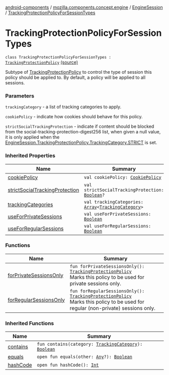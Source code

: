 [android-components](../../../index.md) / [mozilla.components.concept.engine](../../index.md) / [EngineSession](../index.md) / [TrackingProtectionPolicyForSessionTypes](./index.md)

# TrackingProtectionPolicyForSessionTypes

`class TrackingProtectionPolicyForSessionTypes : `[`TrackingProtectionPolicy`](../-tracking-protection-policy/index.md) [(source)](https://github.com/mozilla-mobile/android-components/blob/master/components/concept/engine/src/main/java/mozilla/components/concept/engine/EngineSession.kt#L308)

Subtype of [TrackingProtectionPolicy](../-tracking-protection-policy/index.md) to control the type of session this policy
should be applied to. By default, a policy will be applied to all sessions.

### Parameters

`trackingCategory` - a list of tracking categories to apply.

`cookiePolicy` - indicate how cookies should behave for this policy.

`strictSocialTrackingProtection` - indicate  if content should be blocked from the
social-tracking-protection-digest256 list, when given a null value,
it is only applied when the [EngineSession.TrackingProtectionPolicy.TrackingCategory.STRICT](../-tracking-protection-policy/-tracking-category/-s-t-r-i-c-t.md)
is set.

### Inherited Properties

| Name | Summary |
|---|---|
| [cookiePolicy](../-tracking-protection-policy/cookie-policy.md) | `val cookiePolicy: `[`CookiePolicy`](../-tracking-protection-policy/-cookie-policy/index.md) |
| [strictSocialTrackingProtection](../-tracking-protection-policy/strict-social-tracking-protection.md) | `val strictSocialTrackingProtection: `[`Boolean`](https://kotlinlang.org/api/latest/jvm/stdlib/kotlin/-boolean/index.html)`?` |
| [trackingCategories](../-tracking-protection-policy/tracking-categories.md) | `val trackingCategories: `[`Array`](https://kotlinlang.org/api/latest/jvm/stdlib/kotlin/-array/index.html)`<`[`TrackingCategory`](../-tracking-protection-policy/-tracking-category/index.md)`>` |
| [useForPrivateSessions](../-tracking-protection-policy/use-for-private-sessions.md) | `val useForPrivateSessions: `[`Boolean`](https://kotlinlang.org/api/latest/jvm/stdlib/kotlin/-boolean/index.html) |
| [useForRegularSessions](../-tracking-protection-policy/use-for-regular-sessions.md) | `val useForRegularSessions: `[`Boolean`](https://kotlinlang.org/api/latest/jvm/stdlib/kotlin/-boolean/index.html) |

### Functions

| Name | Summary |
|---|---|
| [forPrivateSessionsOnly](for-private-sessions-only.md) | `fun forPrivateSessionsOnly(): `[`TrackingProtectionPolicy`](../-tracking-protection-policy/index.md)<br>Marks this policy to be used for private sessions only. |
| [forRegularSessionsOnly](for-regular-sessions-only.md) | `fun forRegularSessionsOnly(): `[`TrackingProtectionPolicy`](../-tracking-protection-policy/index.md)<br>Marks this policy to be used for regular (non-private) sessions only. |

### Inherited Functions

| Name | Summary |
|---|---|
| [contains](../-tracking-protection-policy/contains.md) | `fun contains(category: `[`TrackingCategory`](../-tracking-protection-policy/-tracking-category/index.md)`): `[`Boolean`](https://kotlinlang.org/api/latest/jvm/stdlib/kotlin/-boolean/index.html) |
| [equals](../-tracking-protection-policy/equals.md) | `open fun equals(other: `[`Any`](https://kotlinlang.org/api/latest/jvm/stdlib/kotlin/-any/index.html)`?): `[`Boolean`](https://kotlinlang.org/api/latest/jvm/stdlib/kotlin/-boolean/index.html) |
| [hashCode](../-tracking-protection-policy/hash-code.md) | `open fun hashCode(): `[`Int`](https://kotlinlang.org/api/latest/jvm/stdlib/kotlin/-int/index.html) |
